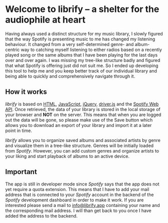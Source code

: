 # Welcome to librify – a shelter for the audiophile at heart
Having always used a distinct structure for my music library, I slowly figured that the way Spotify is presenting music to me has changed my listening behaviour. It changed from a very self-determined genre- and album-centric way to catching myself listening to either radios based on a recently played song or the same albums that I have been playing for the last days over and over again. I was missing my tree-like structure badly and figured that what Spotify is offering just did not suit me. So I ended up developing this tool to help me and you keep better track of our individual library and being able to quickly and comprehensively navigate through it.

## How it works
*librify* is based on [HTML](https://html.spec.whatwg.org/), [JavaScript](https://www.ecma-international.org/publications-and-standards/standards/ecma-262/), [jQuery](https://jquery.com/), [driver.js](https://driverjs.com/) and the [Spotify Web API](https://developer.spotify.com/documentation/web-api). Once retrieved, the data of your library is stored in the local storage of your browser and **NOT** on the server. This means that when you are logged out the data will be gone, so please make use of the Save button which allows you to download an export of your library and import it at a later point in time.

*librify* allows you to organize saved albums and associated artists by genre and visualize them in a tree-like structure. Genres will be initially loaded from *Spotify*. However, you can add custom genres and organize artists to your liking and start playback of albums to an active device.

## Important
The app is still in developer mode since *Spotify* says that the app does not yet require a quota extension. This means that I have to add your mail address that is connected to your *Spotify* account in the backend of the *Spotify* development dashboard in order to make it work. If you are interested please send a mail to info@librify.app containing your name and the corresponding mail address. I will than get back to you once I have added the address to the backend.
